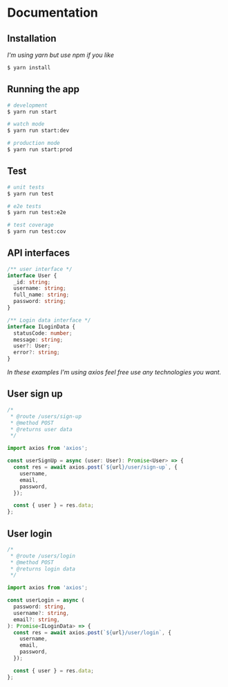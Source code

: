 # Documentation

## Installation

_I'm using yarn but use npm if you like_

```bash
$ yarn install
```

## Running the app

```bash
# development
$ yarn run start

# watch mode
$ yarn run start:dev

# production mode
$ yarn run start:prod
```

## Test

```bash
# unit tests
$ yarn run test

# e2e tests
$ yarn run test:e2e

# test coverage
$ yarn run test:cov
```

## API interfaces

```typescript
/** user interface */
interface User {
  _id: string;
  username: string;
  full_name: string;
  password: string;
}

/** Login data interface */
interface ILoginData {
  statusCode: number;
  message: string;
  user?: User;
  error?: string;
}
```

_In these examples I'm using axios feel free use any technologies you want._

## User sign up

```typescript
/*
 * @route /users/sign-up
 * @method POST
 * @returns user data
 */

import axios from 'axios';

const userSignUp = async (user: User): Promise<User> => {
  const res = await axios.post(`${url}/user/sign-up`, {
    username,
    email,
    password,
  });

  const { user } = res.data;
};
```

## User login

```typescript
/*
 * @route /users/login
 * @method POST
 * @returns login data
 */

import axios from 'axios';

const userLogin = async (
  password: string,
  username?: string,
  email?: string,
): Promise<ILoginData> => {
  const res = await axios.post(`${url}/user/login`, {
    username,
    email,
    password,
  });

  const { user } = res.data;
};
```
